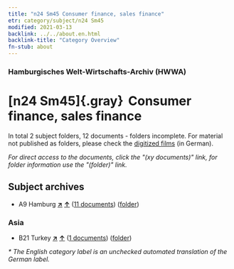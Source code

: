 ```yaml
---
title: "n24 Sm45 Consumer finance, sales finance"
etr: category/subject/n24 Sm45
modified: 2021-03-13
backlink: ../../about.en.html
backlink-title: "Category Overview"
fn-stub: about
---
```


### Hamburgisches Welt-Wirtschafts-Archiv (HWWA)
# [n24 Sm45]{.gray}&#8201; Consumer finance, sales finance&#160; 





In total 2 subject folders, 12 documents - folders incomplete.
For material not published as folders, please check the [digitized films](/film/h1_sh) (in German).

_For direct access to the documents, click the "(xy documents)" link, for folder information use the "(folder)" link._

## Subject archives


- A9 Hamburg [**&nearr;**](../../../geo/i/140905/about.en.html "Hamburg (all folders)") [**&uarr;**](../../../geo/about.en.html#A9 "Country category system") (<a href="https://pm20.zbw.eu/dfgview/sh/140905,145417" title="about: Hamburg : Consumer finance, sales finance" target="_blank">11 documents</a>) ([folder](../../../../folder/sh/1409xx/140905/1454xx/145417/about.en.html))

### Asia

- B21 Turkey [**&nearr;**](../../../geo/i/141111/about.en.html "Turkey (all folders)") [**&uarr;**](../../../geo/about.en.html#B21 "Country category system") (<a href="https://pm20.zbw.eu/dfgview/sh/141111,145417" title="about: Turkey : Consumer finance, sales finance" target="_blank">1 documents</a>) ([folder](../../../../folder/sh/1411xx/141111/1454xx/145417/about.en.html))


_* The English category label is an unchecked automated translation of the German label._

